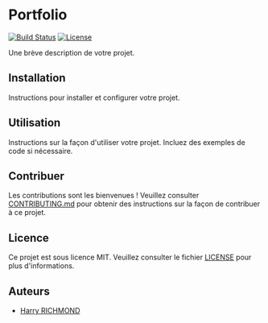 # Portfolio

[![Build Status](https://travis-ci.org/votre-utilisateur/votre-projet.svg?branch=master)](https://travis-ci.org/votre-utilisateur/votre-projet)
[![License](https://img.shields.io/badge/license-MIT-blue.svg)](https://opensource.org/licenses/MIT)

Une brève description de votre projet.

## Installation

Instructions pour installer et configurer votre projet.

## Utilisation

Instructions sur la façon d'utiliser votre projet. Incluez des exemples de code si nécessaire.

## Contribuer

Les contributions sont les bienvenues ! Veuillez consulter [CONTRIBUTING.md](CONTRIBUTING.md) pour obtenir des instructions sur la façon de contribuer à ce projet.

## Licence

Ce projet est sous licence MIT. Veuillez consulter le fichier [LICENSE](LICENSE) pour plus d'informations.

## Auteurs

- [Harry RICHMOND](https://github.com/RogerBytes)